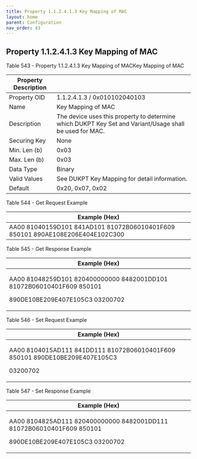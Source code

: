 ```yaml
---
title: Property 1.1.2.4.1.3 Key Mapping of MAC
layout: home
parent: Configuration
nav_order: 43
---
```


## Property 1.1.2.4.1.3 Key Mapping of MAC

Table 543 - Property 1.1.2.4.1.3 Key Mapping of MACKey Mapping of MAC

| Property Description |  |
|----|----|
| Property OID | 1.1.2.4.1.3 / 0x010102040103 |
| Name | Key Mapping of MAC |
| Description | The device uses this property to determine which DUKPT Key Set and Variant/Usage shall be used for MAC. |
| Securing Key | None |
| Min. Len (b) | 0x03 |
| Max. Len (b) | 0x03 |
| Data Type | Binary |
| Valid Values | See DUKPT Key Mapping for detail information. |
| Default | 0x20, 0x07, 0x02 |

Table 544 - Get Request Example

| Example (Hex) |
|----|
| AA00 81040159D101 841AD101 81072B06010401F609 850101 890AE108E206E404E102C300 |

Table 545 - Get Response Example

<table>
<colgroup>
<col style="width: 100%" />
</colgroup>
<thead>
<tr>
<th>Example (Hex)</th>
</tr>
</thead>
<tbody>
<tr>
<td><p>AA00 81048259D101 820400000000 8482001DD101 81072B06010401F609
850101</p>
<p>890DE10BE209E407E105C3 03200702</p></td>
</tr>
</tbody>
</table>

Table 546 - Set Request Example

<table>
<colgroup>
<col style="width: 100%" />
</colgroup>
<thead>
<tr>
<th>Example (Hex)</th>
</tr>
</thead>
<tbody>
<tr>
<td><p>AA00 8104015AD111 841DD111 81072B06010401F609 850101
890DE10BE209E407E105C3</p>
<p>03200702</p></td>
</tr>
</tbody>
</table>

Table 547 - Set Response Example

<table>
<colgroup>
<col style="width: 100%" />
</colgroup>
<thead>
<tr>
<th>Example (Hex)</th>
</tr>
</thead>
<tbody>
<tr>
<td><p>AA00 8104825AD111 820400000000 8482001DD111 81072B06010401F609
850101</p>
<p>890DE10BE209E407E105C3 03200702</p></td>
</tr>
</tbody>
</table>

##